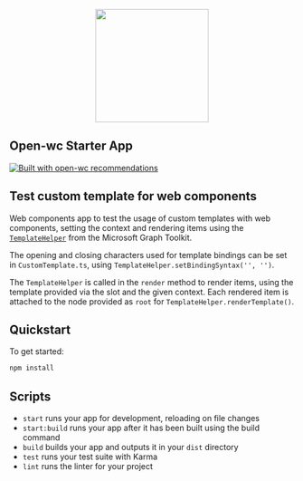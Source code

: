<p align="center">
  <img width="200" src="https://open-wc.org/hero.png"></img>
</p>

## Open-wc Starter App

[![Built with open-wc recommendations](https://img.shields.io/badge/built%20with-open--wc-blue.svg)](https://github.com/open-wc)

## Test custom template for web components

Web components app to test the usage of custom templates with web components, setting the context and rendering items using the [`TemplateHelper`](https://github.com/microsoftgraph/microsoft-graph-toolkit/blob/main/packages/mgt/src/components/templateHelper.ts) from the Microsoft Graph Toolkit.

The opening and closing characters used for template bindings can be set in `CustomTemplate.ts`, using `TemplateHelper.setBindingSyntax('', '')`.

The `TemplateHelper` is called in the `render` method to render items, using the template provided via the slot and the given context. Each rendered item is attached to the node provided as `root` for `TemplateHelper.renderTemplate()`.

## Quickstart

To get started:

```sh
npm install
```

## Scripts

- `start` runs your app for development, reloading on file changes
- `start:build` runs your app after it has been built using the build command
- `build` builds your app and outputs it in your `dist` directory
- `test` runs your test suite with Karma
- `lint` runs the linter for your project
